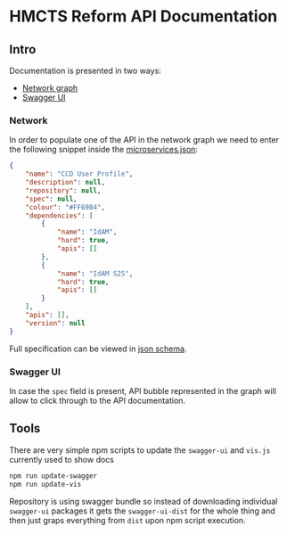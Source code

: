 # HMCTS Reform API Documentation

## Intro

Documentation is presented in two ways:

- [Network graph](#network)
- [Swagger UI](#swagger-ui)

### Network

In order to populate one of the API in the network graph we need to enter the following snippet inside the [microservices.json](docs/microservices.json):

```json
{
    "name": "CCD User Profile",
    "description": null,
    "repository": null,
    "spec": null,
    "colour": "#FF69B4",
    "dependencies": [
        {
            "name": "IdAM",
            "hard": true,
            "apis": []
        },
        {
            "name": "IdAM S2S",
            "hard": true,
            "apis": []
        }
    ],
    "apis": [],
    "version": null
}
```

Full specification can be viewed in [json schema](microservices-schema.json).

### Swagger UI

In case the `spec` field is present, API bubble represented in the graph will allow to click through to the API documentation.

## Tools

There are very simple npm scripts to update the `swagger-ui` and `vis.js` currently used to show docs

```bash
npm run update-swagger
npm run update-vis
```

Repository is using swagger bundle so instead of downloading individual `swagger-ui` packages it gets the `swagger-ui-dist` for the whole thing and then just graps everything from `dist` upon npm script execution.
